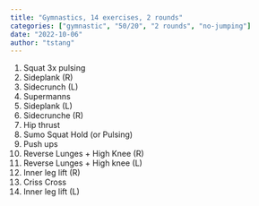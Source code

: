 ```yaml
---
title: "Gymnastics, 14 exercises, 2 rounds"
categories: ["gymnastic", "50/20", "2 rounds", "no-jumping"]
date: "2022-10-06"
author: "tstang"
---
```


1. Squat 3x pulsing
1. Sideplank (R)
1. Sidecrunch (L)
1. Supermanns
1. Sideplank (L)
1. Sidecrunche (R)
1. Hip thrust
1. Sumo Squat Hold (or Pulsing)
1. Push ups
1. Reverse Lunges + High Knee (R)
1. Reverse Lunges + High knee (L)
1. Inner leg lift (R)
1. Criss Cross
1. Inner leg lift (L)
